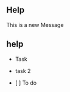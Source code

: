 <h2>Help</h2>
<p>This is a new 
Message</p>
<h2>help</h2>
<ul>
<li>Task</li>
<li>
<p>task 2</p>
</li>
<li>
<p>[ ] To do</p>
</li>
</ul>
